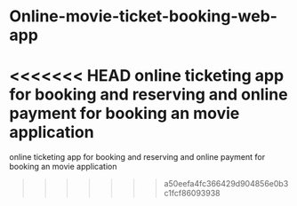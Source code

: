 # Online-movie-ticket-booking-web-app
<<<<<<< HEAD
online ticketing app for booking and reserving and online payment for booking an movie application
=======
online ticketing app for booking and reserving and online payment for booking an movie application
>>>>>>> a50eefa4fc366429d904856e0b3c1fcf86093938
